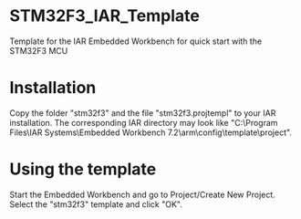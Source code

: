 # STM32F3_IAR_Template
Template for the IAR Embedded Workbench for quick start with the STM32F3 MCU


# Installation

Copy the folder "stm32f3" and the file "stm32f3.projtempl" to your IAR installation. The corresponding IAR directory may look like "C:\Program Files\IAR Systems\Embedded Workbench 7.2\arm\config\template\project".

# Using the template

Start the Embedded Workbench and go to Project/Create New Project. Select the "stm32f3" template and click "OK".